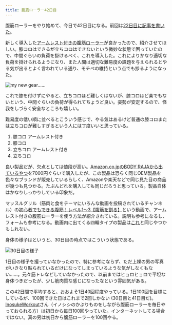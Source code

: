 ```yaml
---
title: 腹筋ローラー42日目
---
```

腹筋ローラーをやり始めて、今日で42日目になる。前回は[22日目に記事を書いた](https://r7kamura.com/articles/2022-06-10-abroller)。

新しく導入した[アームレスト付きの腹筋ローラー](https://www.amazon.co.jp/dp/B091DVYKXJ)が良かったので、紹介させてほしい。膝コロはできるが立ちコロはできないという微妙な状態で困っていたので、中間ぐらいの負荷を掛けるべく、これを導入した。これによりかなり適切な負荷を掛けられるようになり、また人間は適切な難易度の課題を与えられるとやる気が出るとよく言われている通り、モチベの維持という点でも捗るようになった。

![](https://lh3.googleusercontent.com/docs/ADP-6oGR-ZX2XE0jpcsHW2y2OeB5X-_hc9JaCt9WiUVuV6QXBnVssg82kpTa67xo0uJuQtST1_ezOQP74h3YWQyAZZfriZkFkU9p-NqheL5N4GADebNfWWhEBYzhiC0oh25ufvZb6bIPNeI7lrgV8X-vaMvUtLuhogdV1Amxr5uZUcq6GghKb8toyryUNW6RlVehBeC_Q3tF9V2SYNr7TTfIlogmrQpEO-GLLYHik9pDIghE8NN21Oqbe_P6Xrwl8DWFg5xiUl8It2Yv9iwfr0M4cF4MJrxEkPg4KaAYpAEQmVpgy_X7Wi_J-uSTB2Pylp2R_vt63rOo6iN7q0NkUn_zaaPhD7GDijxfwvHvuA6Yuosz91yNQUcsOab33QWyHJxy-q8GAMGGRugbtnRHrxAzCDHMtSojgjOWQ3X7S4LCuEXLuhwxpNbKq4JcOTQ7Y_HdDtKRP7-SASXqhesY2zKt4Hkcq1lSoxUo6uc4Qe67igh1N4-seY55QY2TlqCo-WNO0Ok01u6Y4hUJ88OksEsDyuvugw3PBcl4NNr9HcdeYm8zaxKQdXFusYB4CfyqxTMCvVpc-3xypURMF4GOXgOHNXf_MkInOAVLJdrngFtl_HA0SGLCpSdwU8y63S7QuxCJO2FA3rJAyefUMaYGP_uVxLdx1nVd6uv6NC1tAAQBAhbIZ7I2GzaPFguUQtW247aJAxwJMdrrU-ePbLbQUaHlbe2FdR6qb8PvA6M4FamrgiUDTfzK4Ht11SUpmfm1U7VHLHr25O-5Jqao6gKuRy0l8AXW5cVHU97xn8t5tS15RA9CwHK6m1IzCpZcZjxMVTf6xzYEAF4rdB4zWS_U8vK_LkbgfZbrKUhdoZ1orxP6GmrcicBoxed7fEHz-pZ7x0sJIlQuLuHd-Cqy3BDyjFCv5GK56IjrhEDG69K2SAZrO3m564uHt3tHZJEZxElk6V5KeCCQVlGp2qxEVSCDy_rCuI3DajA_tF_U1rCPImoiuiO4ccPwPnHYatnWzjo990SRP5SiQy6Ep3BWQEOlAPbmLl3mM2VC31ot9agroPO1q5JTlbo6sV2z0d0ZahC9qqG66lbumtKTa_HGZTZW5eG9x2U0WMpEPzL27JJghXrQbdDpcz8cYBUu3ed4WawF341G2qm5si1JBuYZG0hyuoH93y9KllRNFdJU5Z7J5SzIppqroMTIWlS3vTmTJeHoh7anKHhUb5zviJpTvG1IBlGcdmih-zWU1bviBNM4CddFZfw0SfllHQ "my new gear......")

これで膝を付けずにやると、立ちコロほど難しくはないが、膝コロほど楽でもないという、中間ぐらいの負荷が得られてちょうど良い。姿勢が安定するので、怪我をしづらく安全なところも嬉しい。

難易度の低い順に並べるとこういう感じで、やる気はあるけど普通の膝コロまたは立ちコロが難しすぎるという人には丁度いいと思っている。

1.  膝コロ アームレスト付き
2.  膝コロ
3.  立ちコロ アームレスト付き
4.  立ちコロ

良い製品だが、欠点としては値段が高い。[Amazon.co.jpのBODY RAJAから出ているやつ](https://www.amazon.co.jp/dp/B091DVYKXJ)を7000円ぐらいで購入したが、この製品は恐らく同じOEM製品を色々なブランドが販売しているらしく、Amazonや楽天などで同じ見た目の商品が幾つも見つかる。たぶんどれを購入しても同じだろうと思っている。製品自体はかなりしっかりしている印象だ。

マッスルグリル（筋肉と食をテーマにいろんな動画を投稿されているチャンネル）の[初心者でもできる腹筋！レベル1〜3【腹筋を割る】](https://www.youtube.com/watch?v=5Ie0jGMgzto&list=PLJWXeNPGozjtVGumqcAacWnJxX7YsNo4e&index=5&t=240s)という動画で、アームレスト付きの腹筋ローラーを使う方法が紹介されている。説明も参考になるし、フォームも参考になる。動画内に出てくる四輪タイプの製品は[これ](https://www.amazon.co.jp/dp/B09HKXMRL8)と同じやつかもしれない。

身体の様子はというと、30日目の時点ではこういう状態である。

![](https://lh3.googleusercontent.com/docs/ADP-6oF2wbbQ7ZEk1u8jM0EfCj_VqrBqaIc3RpTLJcxfLx8XPQ0DzW5DyKu7EhiNQQBd9TrFC_wCTslHIxoske--2_b0kHE9g4ZD9j248VbPJkaH8rJimQ0wQ1xcX1Pyq3p_jkzPUgEtgN4rSGtctmssIedk0W-iDCDro2G0UmIFcgpKI2kig8ZmOdFIhBCDPpHEz8Krx70xMPW11Rdl1WFCKk4InewiVg6lXNjQ5Basq64gy1lultyhYeB33win_e_nQPyuxYJU1jLmAyl9h053XwhodFeuAudedGx0KoU5L5-fqZlJhfuo3TUHkPPAFCg8CAw1FeEYWx2BkLjfO5Y6FnpuGObtlqyq56fuNQ5Jyhjr_m1YVXclTQK8EOIkAoM5kBWDFICi0xZDSR1uU4Sbiy7wEaQNPrBIrXprot1d5rMBlwAcVPQNBGUCw_Ep93bA3_oOi0eLwvNV3W_gRlQf5owGufBXtQOz7hALJm46p9v4qF58UiZb7E5LmtUqo9qite-Ql223sNU-qrRzjVEzO_bGynrBSCU_hp19s4uE8O3OfxR3hlFEc02PMd9EH49ojBML09cdupsuDY7X7xealBnAJzW7PuU_K5Af1YkYOV9P3621WvxiH8tRuu2biYTVZWSZ3YJyD6hyGtqxpF02NKiyoqZs8fn1At76iszgMHLqIPaXe8CPaF6ABTqjUDznl5kVUlx-7cb-oZU8xCVLnikjH8KTf0SV7RICk_aRVJd4TG1qnSiUsuPH7CiVaIeuxXerWm8L-2xUoDP-0FdbGMzyXeOW-OpfBG_qEOD3P4IM6z_yp4rZ0GkBVT6htkyiPF2ls87ymXp6ERL1CUVgY1cIot7_-aG2uDQnHiEfhRl07wce9KWdlUiwIWOfJAzw5TUY_7BetL9LDDZ9lGjtewHfzcSwzi41ZMzy2SKB7AdeZvb6bYH6ta80VQgfTCg5oBfykYKLUJDcsqalnb3wx0ce8ZXvERPNnrX0frNd4oqH2iykWGLPvJ-mSKlRQQ97ZMiJx26j4qoyhSUIo7Whk060y7bMGiUzZFOX2DmKnon4mW-QTMKX839ln07xA4lkbz1xBOm3hpZCI-SP7TCYvHjjUZCywX8_PMSprffYOU0lIvZd85XxTalQBDHLLa01nQuRvKPh-HQWvSl4_gNMawK_vqFnWARd-WpZzM5uCGL9vWrgw2Wi1nCn4xo3lsRwKKJJeWfRSyo9veBpqchFDY1S4sR8_uNY8SL5bhoZAA3b89OEig "30日目の様子")

1日目の様子を撮っていなかったので、特に参考にならず、ただ上裸の男の写真がいきなり貼られているだけになってしまっているような気がしなくもない……。元々筋トレなどしていなかったので、以前まではヒョロヒョロで平坦な身体つきだったが、少し筋肉質な感じになったなという雰囲気がある。

この42日間で平均すると、おおよそ1日40回程度やっている。1日100回を目標にしているが、100回できた日はこれまで2回しかない (30日目と41日目だ)。[InosukeWorkout](https://twitter.com/InosukeWorkout)さん（イノシシのかぶりものをしながら腹筋ローラーを毎日やっておられる方）は初日から毎日100回やっていた。インターネットしてる場合ではない。真の男は初日から腹筋ローラーを100回やる。
